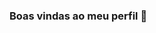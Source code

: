 ### Boas vindas ao meu perfil 💙

<!--
**Nykzim/Nykzim** is a ✨ _special_ ✨ repository because its `README.md` (this file) appears on your GitHub profile.
Estou estudando na Alura
Estou me desenvolvendo na linguagem JavaScript
Utilizo esse espaço para minha organização e compartilhamento dos meu projetos desenvolvidos

Você pode entrar em contato comigo 📫
alurastartestudante@email.com

@alurastartestudante

![](https://tenor.com/pt-BR/view/cool-fun-white-cat-dance-cool-and-fun-times-gif-16435335956387921912)
